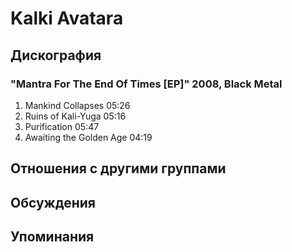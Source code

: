 # Kalki Avatara



## Дискография

### "Mantra For The End Of Times [EP]" 2008, Black Metal

1. Mankind Collapses 05:26
2. Ruins of Kali-Yuga 05:16  
3. Purification 05:47  
4. Awaiting the Golden Age 04:19 


## Отношения с другими группами


## Обсуждения


## Упоминания

